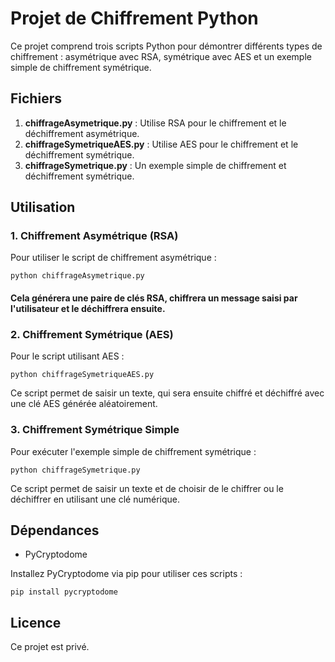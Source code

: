 # Projet de Chiffrement Python

Ce projet comprend trois scripts Python pour démontrer différents types de chiffrement : asymétrique avec RSA, symétrique avec AES et un exemple simple de chiffrement symétrique.

## Fichiers

1. **chiffrageAsymetrique.py** : Utilise RSA pour le chiffrement et le déchiffrement asymétrique.
2. **chiffrageSymetriqueAES.py** : Utilise AES pour le chiffrement et le déchiffrement symétrique.
3. **chiffrageSymetrique.py** : Un exemple simple de chiffrement et déchiffrement symétrique.

## Utilisation

### 1. Chiffrement Asymétrique (RSA)

Pour utiliser le script de chiffrement asymétrique :

`python chiffrageAsymetrique.py`

#### Cela générera une paire de clés RSA, chiffrera un message saisi par l'utilisateur et le déchiffrera ensuite.

### 2. Chiffrement Symétrique (AES)

Pour le script utilisant AES : 

`python chiffrageSymetriqueAES.py`

Ce script permet de saisir un texte, qui sera ensuite chiffré et déchiffré avec une clé AES générée aléatoirement.

### 3. Chiffrement Symétrique Simple

Pour exécuter l'exemple simple de chiffrement symétrique :

`python chiffrageSymetrique.py`

Ce script permet de saisir un texte et de choisir de le chiffrer ou le déchiffrer en utilisant une clé numérique.

## Dépendances

- PyCryptodome

Installez PyCryptodome via pip pour utiliser ces scripts :

`pip install pycryptodome`

## Licence

Ce projet est privé.